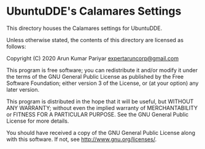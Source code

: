 # UbuntuDDE's Calamares Settings

This directory houses the Calamares settings for UbuntuDDE.

Unless otherwise stated, the contents of this directory are licensed as follows:

Copyright (C) 2020 Arun Kumar Pariyar <expertaruncorp@gmail.com>

This program is free software; you can redistribute it and/or
modify it under the terms of the GNU General Public License
as published by the Free Software Foundation; either version 3
of the License, or (at your option) any later version.

This program is distributed in the hope that it will be useful,
but WITHOUT ANY WARRANTY; without even the implied warranty of
MERCHANTABILITY or FITNESS FOR A PARTICULAR PURPOSE.  See the
GNU General Public License for more details.

You should have received a copy of the GNU General Public License
along with this software. If not, see <http://www.gnu.org/licenses/>.

